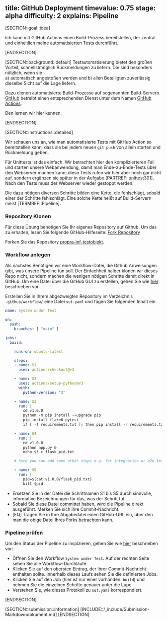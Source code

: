 title: GitHub Deployment
timevalue: 0.75
stage: alpha
difficulty: 2
explains: Pipeline
---
[SECTION::goal::idea]

Ich kann mit GitHub Actions einen Build-Prozess bereitstellen,
der zentral und einheitlich meine automatisierten Tests durchführt.

[ENDSECTION]

[SECTION::background::default]
Testautomatisierung bietet den großen Vorteil, schnellstmöglich Rückmeldungen zu liefern.
Die sind besonders nützlich, wenn sie  
a) automatisch angestoßen werden und
b) allen Beteiligten zuverlässig dieselbe Sicht auf die Lage liefern.

Dazu dienen automatisierte Build-Prozesse auf sogenannten Build-Servern.
[GitHub](https://github.com/) betreibt einen entsprechenden Dienst unter dem Namen
[GitHub Actions](https://docs.github.com/en/actions).

Den lernen wir hier kennen.

[ENDSECTION]

[SECTION::instructions::detailed]

Wir schauen uns an, wie man automatisierte Tests mit GitHub Action so bereitstellen kann,
dass sie bei jedem neuen `git push` von allein starten und Rückmeldung geben.

Für Unittests ist das einfach. Wir betrachten hier den komplizierteren Fall und
starten unsere Webanwendung, damit man Ende-zu-Ende-Tests über den Webserver
machen kann; diese Tests rufen wir hier aber noch gar nicht auf, sondern ergänzen sie
später in der Aufgabe [PARTREF::unittest301].
Nach den Tests muss der Webserver wieder gestoppt werden.

Die dazu nötigen diversen Schritte bilden eine Kette, die fehlschlägt, sobald einer
der Schritte fehlschlägt.
Eine solche Kette heißt auf Build-Servern meist [TERMREF::Pipeline].

### Repository Klonen

Für diese Übung benötigen Sie Ihr eigenes Repository auf Github. Um das zu erhalten, lesen Sie
folgende GitHub-Hilfeseite: [Fork Repository](https://docs.github.com/de/pull-requests/collaborating-with-pull-requests/working-with-forks/fork-a-repo)

Forken Sie das Repository [propra-inf-testobjekt](https://github.com/fubinf/propra-inf-testobjekt).

### Workflow anlegen

Als nächstes Benötigen wir eine Workflow-Datei, die Github Anweisungen gibt, was unsere Pipeline
tun soll.
Der Einfachheit halber klonen wir dieses Repo nicht, sondern machen die wenigen nötigen
Schritte damit direkt in GitHub.
Um eine Datei über die GitHub GUI zu erstellen, gehen Sie wie
[hier](https://docs.github.com/de/repositories/working-with-files/managing-files/creating-new-files#)
beschrieben vor.

Erstellen Sie in Ihrem abgezweigten Repository im Verzeichnis `.github/workflow/` eine Datei
`sut.yaml` und fügen Sie folgenden Inhalt ein:

```yaml
name: System under Test

on:
  push:
    branches: [ "main" ]

jobs:
  build:

    runs-on: ubuntu-latest

    steps:
    - name: S1
      uses: actions/checkout@v3

    - name: S2
      uses: actions/setup-python@v3
      with:
        python-version: "3"

    - name: S3
      run: |
        cd v1.0.0
        python -m pip install --upgrade pip
        pip install flake8 pytest
        if [ -f requirements.txt ]; then pip install -r requirements.txt; fi

    - name: S4
      run: |
        cd v1.0.0
        python app.py &
        echo $! > flask_pid.txt

    # here you can add some other steps e.g. for integration or e2e tests

    - name: S5
      run: |
        pid=$(cat v1.0.0/flask_pid.txt)
        kill $pid

```

- Ersetzen Sie in der Datei die Schrittnamen S1 bis S5 durch sinnvolle, informative Bezeichnungen
  für das, was der Schritt tut.
- Sobald Sie diese Datei committet haben, wird die Pipeline direkt ausgeführt.
  Merken Sie sich ihre Commit-Nachricht.
- [EQ] Tragen Sie in Ihre Abgabedatei einen GitHub-URL ein,
  über den man die obige Datei Ihres Forks betrachten kann.

### Pipeline prüfen

Um den Status der Pipeline zu inspizieren, gehen Sie wie [hier](https://docs.github.com/de/actions/quickstart#viewing-your-workflow-results) beschrieben vor:

- Öffnen Sie den Workflow `System under Test`.
  Auf der rechten Seite sehen Sie alle Workflow-Durchläufe.
- Klicken Sie auf den obersten Eintrag, der Ihrer Commit-Nachricht enthalten sollte.
  Innerhalb dieses Laufs sehen Sie die definierten Jobs.
- Klicken Sie auf den Job (hier ist nur einer vorhanden: `build`) und
  nehmen Sie die einzelnen Schritte genauer unter die Lupe.
- Verstehen Sie, wie dieses Protokoll zu `sut.yaml` korrespondiert.

[ENDSECTION]

[SECTION::submission::information]
[INCLUDE::/_include/Submission-Markdowndokument.md]
[ENDSECTION]
